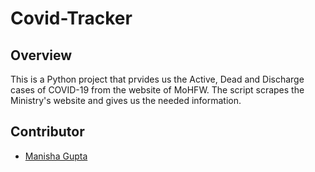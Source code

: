 # Covid-Tracker
## Overview

This is a Python project that prvides us the Active, Dead and Discharge cases of COVID-19 from the website of MoHFW. The script scrapes the Ministry's website and gives us the needed information.

## Contributor
- [Manisha Gupta](https://manisha069.github.io/)
